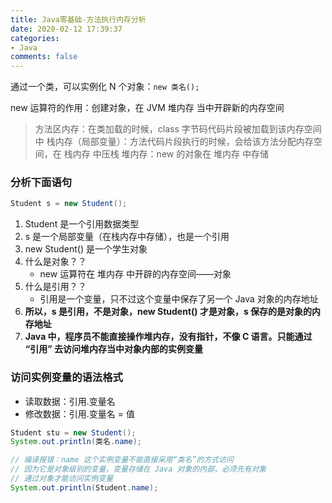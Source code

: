```yaml
---
title: Java零基础-方法执行内存分析
date: 2020-02-12 17:39:37
categories:
- Java
comments: false
---
```



通过一个类，可以实例化 N 个对象：`new 类名();`

new 运算符的作用：创建对象，在 JVM 堆内存 当中开辟新的内存空间

<!-- more -->

> 方法区内存：在类加载的时候，class 字节码代码片段被加载到该内存空间中
> 栈内存（局部变量）：方法代码片段执行的时候，会给该方法分配内存空间，在 栈内存 中压栈
> 堆内存：new 的对象在 堆内存 中存储



### 分析下面语句

```java
Student s = new Student();
```

1. Student 是一个引用数据类型
2. s 是一个局部变量（在栈内存中存储），也是一个引用
3. new Student() 是一个学生对象
4. 什么是对象？？
   - new 运算符在 堆内存 中开辟的内存空间——对象
5. 什么是引用？？
   - 引用是一个变量，只不过这个变量中保存了另一个 Java 对象的内存地址
6. **所以，s 是引用，不是对象，new Student() 才是对象，s 保存的是对象的内存地址**
7. **Java 中，程序员不能直接操作堆内存，没有指针，不像 C 语言。只能通过 “引用” 去访问堆内存当中对象内部的实例变量**



### 访问实例变量的语法格式

- 读取数据：引用.变量名
- 修改数据：引用.变量名 = 值

```java
Student stu = new Student();
System.out.println(类名.name);

// 编译报错：name 这个实例变量不能直接采用“类名”的方式访问
// 因为它是对象级别的变量，变量存储在 Java 对象的内部，必须先有对象
// 通过对象才能访问实例变量
System.out.println(Student.name);
```

